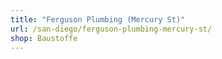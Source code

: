 ```yaml
---
title: "Ferguson Plumbing (Mercury St)"
url: /san-diego/ferguson-plumbing-mercury-st/
shop: Baustoffe
---
```

